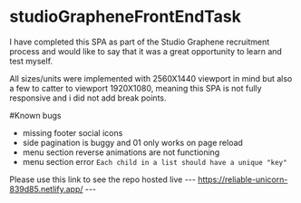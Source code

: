 # studioGrapheneFrontEndTask

I have completed this SPA as part of the Studio Graphene recruitment process and would like to say that it was a great opportunity to learn and test myself.

All sizes/units were implemented with 2560X1440 viewport in mind but also a few to catter to viewport 1920X1080, meaning this SPA is not fully responsive and i did not add break points.

#Known bugs
- missing footer social icons
- side pagination is buggy and 01 only works on page reload
- menu section reverse animations are not functioning
- menu section error `Each child in a list should have a unique "key"`

Please use this link to see the repo hosted live
--- https://reliable-unicorn-839d85.netlify.app/ ---